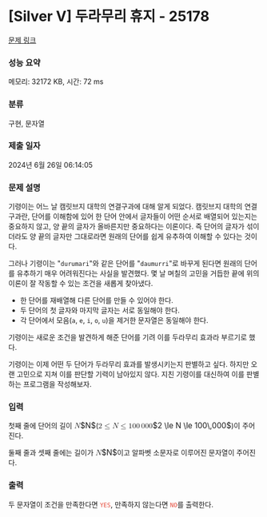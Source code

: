 # [Silver V] 두라무리 휴지 - 25178 

[문제 링크](https://www.acmicpc.net/problem/25178) 

### 성능 요약

메모리: 32172 KB, 시간: 72 ms

### 분류

구현, 문자열

### 제출 일자

2024년 6월 26일 06:14:05

### 문제 설명

<p>기령이는 어느 날 캠릿브지 대학의 연결구과에 대해 알게 되었다. 캠릿브지 대학의 연결구과란, 단어를 이해함에 있어 한 단어 안에서 글자들이 어떤 순서로 배열되어 있는지는 중요하지 않고, 양 끝의 글자가 올바른지만 중요하다는 이론이다. 즉 단어의 글자가 섞이더라도 양 끝의 글자만 그대로라면 원래의 단어를 쉽게 유추하여 이해할 수 있다는 것이다.</p>

<p>그러나 기령이는 "<code>durumari</code>"와 같은 단어를 "<code>daumurri</code>"로 바꾸게 된다면 원래의 단어를 유추하기 매우 어려워진다는 사실을 발견했다. 몇 날 며칠의 고민을 거듭한 끝에 위의 이론이 잘 작동할 수 있는 조건을 새롭게 찾아냈다.</p>

<ul>
	<li>한 단어를 재배열해 다른 단어를 만들 수 있어야 한다.</li>
	<li>두 단어의 첫 글자와 마지막 글자는 서로 동일해야 한다.</li>
	<li>각 단어에서 모음(<code>a</code>, <code>e</code>, <code>i</code>, <code>o</code>, <code>u</code>)을 제거한 문자열은 동일해야 한다.</li>
</ul>

<p>기령이는 새로운 조건을 발견하게 해준 단어를 기려 이를 두라무리 효과라 부르기로 했다.</p>

<p>기령이는 이제 어떤 두 단어가 두라무리 효과를 발생시키는지 판별하고 싶다. 하지만 오랜 고민으로 지쳐 이를 판단할 기력이 남아있지 않다. 지친 기령이를 대신하여 이를 판별하는 프로그램을 작성해보자.</p>

### 입력 

 <p>첫째 줄에 단어의 길이 <mjx-container class="MathJax" jax="CHTML" style="font-size: 109%; position: relative;"><mjx-math class="MJX-TEX" aria-hidden="true"><mjx-mi class="mjx-i"><mjx-c class="mjx-c1D441 TEX-I"></mjx-c></mjx-mi></mjx-math><mjx-assistive-mml unselectable="on" display="inline"><math xmlns="http://www.w3.org/1998/Math/MathML"><mi>N</mi></math></mjx-assistive-mml><span aria-hidden="true" class="no-mathjax mjx-copytext">$N$</span></mjx-container>(<mjx-container class="MathJax" jax="CHTML" style="font-size: 109%; position: relative;"><mjx-math class="MJX-TEX" aria-hidden="true"><mjx-mn class="mjx-n"><mjx-c class="mjx-c32"></mjx-c></mjx-mn><mjx-mo class="mjx-n" space="4"><mjx-c class="mjx-c2264"></mjx-c></mjx-mo><mjx-mi class="mjx-i" space="4"><mjx-c class="mjx-c1D441 TEX-I"></mjx-c></mjx-mi><mjx-mo class="mjx-n" space="4"><mjx-c class="mjx-c2264"></mjx-c></mjx-mo><mjx-mn class="mjx-n" space="4"><mjx-c class="mjx-c31"></mjx-c><mjx-c class="mjx-c30"></mjx-c><mjx-c class="mjx-c30"></mjx-c></mjx-mn><mjx-mstyle><mjx-mspace style="width: 0.167em;"></mjx-mspace></mjx-mstyle><mjx-mn class="mjx-n"><mjx-c class="mjx-c30"></mjx-c><mjx-c class="mjx-c30"></mjx-c><mjx-c class="mjx-c30"></mjx-c></mjx-mn></mjx-math><mjx-assistive-mml unselectable="on" display="inline"><math xmlns="http://www.w3.org/1998/Math/MathML"><mn>2</mn><mo>≤</mo><mi>N</mi><mo>≤</mo><mn>100</mn><mstyle scriptlevel="0"><mspace width="0.167em"></mspace></mstyle><mn>000</mn></math></mjx-assistive-mml><span aria-hidden="true" class="no-mathjax mjx-copytext">$2 \le N \le 100\,000$</span></mjx-container>)이 주어진다.</p>

<p>둘째 줄과 셋째 줄에는 길이가 <mjx-container class="MathJax" jax="CHTML" style="font-size: 109%; position: relative;"><mjx-math class="MJX-TEX" aria-hidden="true"><mjx-mi class="mjx-i"><mjx-c class="mjx-c1D441 TEX-I"></mjx-c></mjx-mi></mjx-math><mjx-assistive-mml unselectable="on" display="inline"><math xmlns="http://www.w3.org/1998/Math/MathML"><mi>N</mi></math></mjx-assistive-mml><span aria-hidden="true" class="no-mathjax mjx-copytext">$N$</span></mjx-container>이고 알파벳 소문자로 이루어진 문자열이 주어진다.</p>

### 출력 

 <p>두 문자열이 조건을 만족한다면 <span style="color:#e74c3c;"><code>YES</code></span>, 만족하지 않는다면 <span style="color:#e74c3c;"><code>NO</code></span>를 출력한다.</p>

